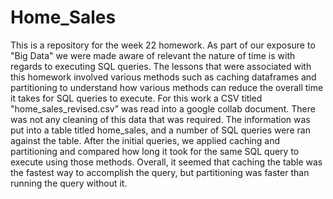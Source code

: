 # Home_Sales
This is a repository for the week 22 homework.  As part of our exposure to "Big Data" we were made aware of relevant the nature of time is with regards to executing SQL queries.  The lessons that were associated with this homework involved various methods such as caching dataframes and partitioning to understand how various methods can reduce the overall time it takes for SQL queries to execute.  For this work a CSV titled "home_sales_revised.csv" was read into a google collab document.  There was not any cleaning of this data that was required.  The information was put into a table titled home_sales, and a number of SQL queries were ran against the table.  After the initial queries, we applied caching and partitioning and compared how long it took for the same SQL query to execute using those methods.  Overall, it seemed that caching the table was the fastest way to accomplish the query, but partitioning was faster than running the query without it.
